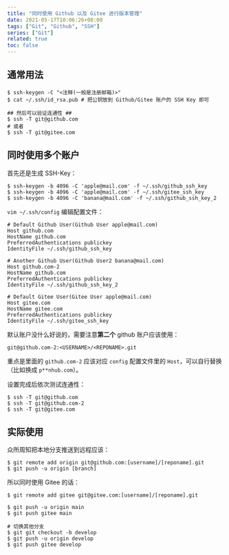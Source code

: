 ```yaml
---
title: "同时使用 Github 以及 Gitee 进行版本管理"
date: 2021-05-17T10:06:26+08:00
tags: ["Git", "Github", "SSH"]
series: ["Git"]
related: true
toc: false
---
```


## 通常用法
```shell
$ ssh-keygen -C "<注释(一般是注册邮箱)>"
$ cat ~/.ssh/id_rsa.pub # 把公钥放到 Github/Gitee 账户的 SSH Key 即可

## 然后可以验证连通性 ##
$ ssh -T git@github.com
# 或者
$ ssh -T git@gitee.com
```

## 同时使用多个账户
首先还是生成 SSH-Key：  
```shell
$ ssh-keygen -b 4096 -C 'apple@mail.com' -f ~/.ssh/github_ssh_key
$ ssh-keygen -b 4096 -C 'apple@mail.com' -f ~/.ssh/gitee_ssh_key
$ ssh-keygen -b 4096 -C 'banana@mail.com' -f ~/.ssh/github_ssh_key_2
```

`vim ~/.ssh/config` 编辑配置文件：  
```
# Default Github User(Github User apple@mail.com)
Host github.com
HostName github.com
PreferredAuthentications publickey
IdentityFile ~/.ssh/github_ssh_key

# Another Github User(Github User2 banana@mail.com)
Host github.com-2
HostName github.com
PreferredAuthentications publickey
IdentityFile ~/.ssh/github_ssh_key_2

# Default Gitee User(Gitee User apple@mail.com)
Host gitee.com
HostName gitee.com
PreferredAuthentications publickey
IdentityFile ~/.ssh/gitee_ssh_key
```

默认账户没什么好说的，需要注意**第二个** github 账户应该使用：  
```
git@github.com-2:<USERNAME>/<REPONAME>.git
```

重点是里面的 `github.com-2` 应该对应 `config` 配置文件里的 `Host`，可以自行替换（比如换成 `p**nhub.com`）。  

设置完成后依次测试连通性：  
```shell
$ ssh -T git@github.com
$ ssh -T git@github.com-2
$ ssh -T git@gitee.com
```

## 实际使用
众所周知把本地分支推送到远程应该：  
```shell
$ git remote add origin git@github.com:[username]/[reponame].git
$ git push -u origin [branch]
```

所以同时使用 Gitee 的话：  
```shell
$ git remote add gitee git@gitee.com:[username]/[reponame].git

$ git push -u origin main
$ git push gitee main

# 切换其他分支
$ git git checkout -b develop
$ git push -u origin develop
$ git push gitee develop
```

